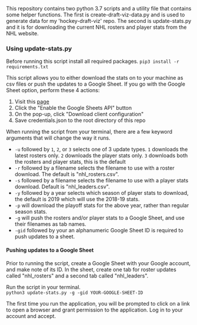 This repository contains two python 3.7 scripts and a utility file that contains some helper functions.  The first is 
create-draft-viz-data.py and is used to generate data for my 'hockey-draft-viz' repo.  The second is update-stats.py and
it is for downloading the current NHL rosters and player stats from the NHL website.

### Using update-stats.py
Before running this script install all required packages.
`pip3 install -r requirements.txt`

This script allows you to either download the stats on to your machine as csv files or push the updates to a 
Google Sheet.
If you go with the Google Sheet option, perform these 4 actions:

1. Visit this [page](https://developers.google.com/sheets/api/quickstart/python)
1. Click the "Enable the Google Sheets API" button
1. On the pop-up, click "Download client configuration"
1. Save credentials.json to the root directory of this repo

When running the script from your terminal, there are a few keyword arguments that will change the way it runs.
* `-u` followed by `1`, `2`, or `3` selects one of 3 update types.  `1` downloads the latest rosters only.
`2` downloads the player stats only.  `3` downloads both the rosters and player stats, this is the default
* `-r` followed by a filename selects the filename to use with a roster download.  The default is "nhl_rosters.csv".
* `-s` followed by a filename selects the filename to use with a player stats download.  Default is "nhl_leaders.csv".
* `-y` followed by a year selects which season of player stats to download, the default is 2019 which will use the 
2018-19 stats.
* `-p` will download the playoff stats for the above year, rather than regular season stats.
* `-g` will push the rosters and/or player stats to a Google Sheet, and use their filenames as tab names.
* `-gid` followed by your an alphanumeric Google Sheet ID is required to push updates to a sheet. 

#### Pushing updates to a Google Sheet
Prior to running the script, create a Google Sheet with your Google account, and make note of its ID.  In the sheet, 
create one tab for roster updates called "nhl_rosters" and a second tab called "nhl_leaders".

Run the script in your terminal.  
`python3 update-stats.py -g -gid YOUR-GOOGLE-SHEET-ID`

The first time you run the application, you will be prompted to click on a link to open a browser and grant permission 
to the application.  Log in to your account and accept.
